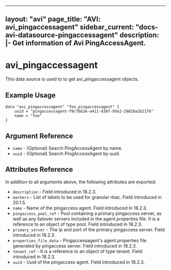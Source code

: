<!--
    Copyright 2021 VMware, Inc.
    SPDX-License-Identifier: Mozilla Public License 2.0
-->
---
layout: "avi"
page_title: "AVI: avi_pingaccessagent"
sidebar_current: "docs-avi-datasource-pingaccessagent"
description: |-
  Get information of Avi PingAccessAgent.
---

# avi_pingaccessagent

This data source is used to to get avi_pingaccessagent objects.

## Example Usage

```hcl
data "avi_pingaccessagent" "foo_pingaccessagent" {
    uuid = "pingaccessagent-f9cf6b3e-a411-436f-95e2-2982ba2b217b"
    name = "foo"
}
```

## Argument Reference

* `name` - (Optional) Search PingAccessAgent by name.
* `uuid` - (Optional) Search PingAccessAgent by uuid.

## Attributes Reference

In addition to all arguments above, the following attributes are exported:

* `description` - Field introduced in 18.2.3.
* `markers` - List of labels to be used for granular rbac. Field introduced in 20.1.5.
* `name` - Name of the pingaccess agent. Field introduced in 18.2.3.
* `pingaccess_pool_ref` - Pool containing a primary pingaccess server, as well as any failover servers included in the agent.properties file. It is a reference to an object of type pool. Field introduced in 18.2.3.
* `primary_server` - The ip and port of the primary pingaccess server. Field introduced in 18.2.3.
* `properties_file_data` - Pingaccessagent's agent.properties file generated by pingaccess server. Field introduced in 18.2.3.
* `tenant_ref` - It is a reference to an object of type tenant. Field introduced in 18.2.3.
* `uuid` - Uuid of the pingaccess agent. Field introduced in 18.2.3.


